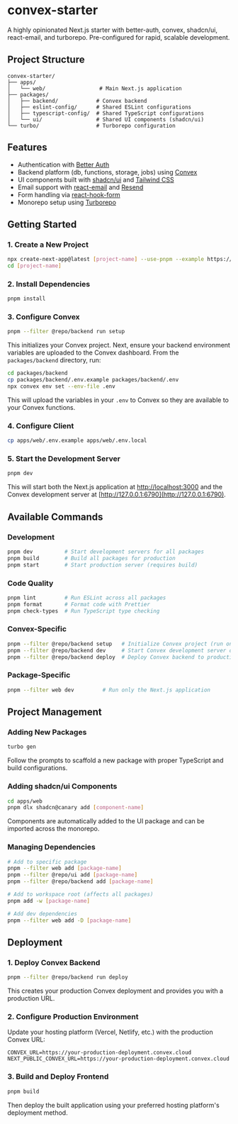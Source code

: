 # convex-starter

A highly opinionated Next.js starter with better-auth, convex, shadcn/ui, react-email, and turborepo. Pre-configured for rapid, scalable development.

## Project Structure

```
convex-starter/
├── apps/
│   └── web/                 # Main Next.js application
├── packages/
│   ├── backend/            # Convex backend
│   ├── eslint-config/      # Shared ESLint configurations
│   ├── typescript-config/  # Shared TypeScript configurations
│   └── ui/                 # Shared UI components (shadcn/ui)
└── turbo/                  # Turborepo configuration
```

## Features

- Authentication with [Better Auth](https://better-auth.com)
- Backend platform (db, functions, storage, jobs) using [Convex](https://www.convex.dev/)
- UI components built with [shadcn/ui](https://ui.shadcn.com) and [Tailwind CSS](https://tailwindcss.com)
- Email support with [react-email](https://react.email) and [Resend](https://resend.com)
- Form handling via [react-hook-form](https://react-hook-form.com)
- Monorepo setup using [Turborepo](https://turbo.build/repo)

## Getting Started

### 1. Create a New Project

```bash
npx create-next-app@latest [project-name] --use-pnpm --example https://github.com/jordanliu/convex-starter
cd [project-name]
```

### 2. Install Dependencies

```bash
pnpm install
```

### 3. Configure Convex

```bash
pnpm --filter @repo/backend run setup
```

This initializes your Convex project. Next, ensure your backend environment variables are uploaded to the Convex dashboard. From the `packages/backend` directory, run:

```bash
cd packages/backend
cp packages/backend/.env.example packages/backend/.env
npx convex env set --env-file .env
```

This will upload the variables in your `.env` to Convex so they are available to your Convex functions.

### 4. Configure Client

```bash
cp apps/web/.env.example apps/web/.env.local
```

### 5. Start the Development Server

```bash
pnpm dev
```

This will start both the Next.js application at [http://localhost:3000](http://localhost:3000) and the Convex development server at [http://127.0.0.1:6790](http://127.0.0.1:6790).

## Available Commands

### Development

```bash
pnpm dev          # Start development servers for all packages
pnpm build        # Build all packages for production
pnpm start        # Start production server (requires build)
```

### Code Quality

```bash
pnpm lint         # Run ESLint across all packages
pnpm format       # Format code with Prettier
pnpm check-types  # Run TypeScript type checking
```

### Convex-Specific

```bash
pnpm --filter @repo/backend setup   # Initialize Convex project (run once)
pnpm --filter @repo/backend dev     # Start Convex development server only
pnpm --filter @repo/backend deploy  # Deploy Convex backend to production
```

### Package-Specific

```bash
pnpm --filter web dev         # Run only the Next.js application
```

## Project Management

### Adding New Packages

```bash
turbo gen
```

Follow the prompts to scaffold a new package with proper TypeScript and build configurations.

### Adding shadcn/ui Components

```bash
cd apps/web
pnpm dlx shadcn@canary add [component-name]
```

Components are automatically added to the UI package and can be imported across the monorepo.

### Managing Dependencies

```bash
# Add to specific package
pnpm --filter web add [package-name]
pnpm --filter @repo/ui add [package-name]
pnpm --filter @repo/backend add [package-name]

# Add to workspace root (affects all packages)
pnpm add -w [package-name]

# Add dev dependencies
pnpm --filter web add -D [package-name]
```

## Deployment

### 1. Deploy Convex Backend

```bash
pnpm --filter @repo/backend run deploy
```

This creates your production Convex deployment and provides you with a production URL.

### 2. Configure Production Environment

Update your hosting platform (Vercel, Netlify, etc.) with the production Convex URL:

```env
CONVEX_URL=https://your-production-deployment.convex.cloud
NEXT_PUBLIC_CONVEX_URL=https://your-production-deployment.convex.cloud
```

### 3. Build and Deploy Frontend

```bash
pnpm build
```

Then deploy the built application using your preferred hosting platform's deployment method.
